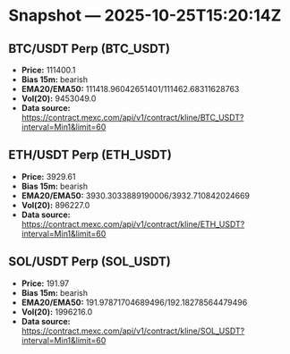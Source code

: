 # Snapshot — 2025-10-25T15:20:14Z

## BTC/USDT Perp (BTC_USDT)
- **Price:** 111400.1
- **Bias 15m:** bearish
- **EMA20/EMA50:** 111418.96042651401/111462.68311628763
- **Vol(20):** 9453049.0
- **Data source:** https://contract.mexc.com/api/v1/contract/kline/BTC_USDT?interval=Min1&limit=60

## ETH/USDT Perp (ETH_USDT)
- **Price:** 3929.61
- **Bias 15m:** bearish
- **EMA20/EMA50:** 3930.3033889190006/3932.710842024669
- **Vol(20):** 896227.0
- **Data source:** https://contract.mexc.com/api/v1/contract/kline/ETH_USDT?interval=Min1&limit=60

## SOL/USDT Perp (SOL_USDT)
- **Price:** 191.97
- **Bias 15m:** bearish
- **EMA20/EMA50:** 191.97871704689496/192.18278564479496
- **Vol(20):** 1996216.0
- **Data source:** https://contract.mexc.com/api/v1/contract/kline/SOL_USDT?interval=Min1&limit=60

